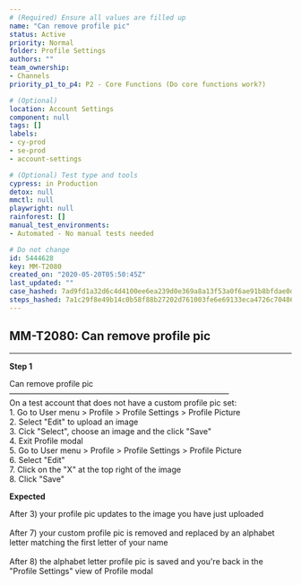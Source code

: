 ```yaml
---
# (Required) Ensure all values are filled up
name: "Can remove profile pic"
status: Active
priority: Normal
folder: Profile Settings
authors: ""
team_ownership: 
- Channels
priority_p1_to_p4: P2 - Core Functions (Do core functions work?)

# (Optional)
location: Account Settings
component: null
tags: []
labels: 
- cy-prod
- se-prod
- account-settings

# (Optional) Test type and tools
cypress: in Production
detox: null
mmctl: null
playwright: null
rainforest: []
manual_test_environments: 
- Automated - No manual tests needed

# Do not change
id: 5444628
key: MM-T2080
created_on: "2020-05-20T05:50:45Z"
last_updated: ""
case_hashed: 7ad9fd1a32d6c4d4100ee6ea239d0e369a8a13f53a0f6ae91b8bfdae0df23486eef6f88c3765b8d4f06a8b52b1dc74d0
steps_hashed: 7a1c29f8e49b14c0b58f88b27202d761003fe6e69133eca4726c70486164499b795aa85eb24f667b456f6ba6f6692326
---
```


<!-- (Auto-generated) Based on frontmatter's "key" and "name" -->

## MM-T2080: Can remove profile pic

---

**Step 1**

Can remove profile pic\
————————————————————————————\
On a test account that does not have a custom profile pic set:\
1\. Go to User menu > Profile > Profile Settings > Profile Picture\
2\. Select "Edit" to upload an image\
3\. Cick "Select", choose an image and the click "Save"\
4\. Exit Profile modal\
5\. Go to User menu > Profile > Profile Settings > Profile Picture\
6\. Select "Edit"\
7\. Click on the "X" at the top right of the image\
8\. Click "Save"

**Expected**

After 3) your profile pic updates to the image you have just uploaded\
\
After 7) your custom profile pic is removed and replaced by an alphabet letter matching the first letter of your name\
\
After 8) the alphabet letter profile pic is saved and you're back in the "Profile Settings" view of Profile modal

